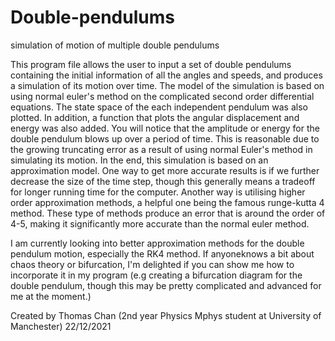 # Double-pendulums
simulation of motion of multiple double pendulums

This program file allows the user to input a set of double pendulums
containing the initial information of all the angles and speeds, and produces
a simulation of its motion over time. The model of the simulation is based on
using normal euler's method on the complicated second order differential
equations. The state space of the each independent pendulum was also plotted. In addition,
a function that plots the angular displacement and energy was also added. You will notice that
the amplitude or energy for the double pendulum blows up over a period of time. This is
reasonable due to the growing truncating error as a result of using normal Euler's method in
simulating its motion. In the end, this simulation is based on an approximation model. One way to
get more accurate results is if we further decrease the size of the time step, though this generally 
means a tradeoff for longer running time for the computer. Another way is utilising higher order
approximation methods, a helpful one being the famous runge-kutta 4 method. These type of methods produce
an error that is around the order of 4-5, making it significantly more accurate than the normal euler method.

I am  currently looking into better approximation methods for the double pendulum motion, especially the 
RK4 method. If anyoneknows a bit about chaos theory or bifurcation, I'm delighted if you can show me how to incorporate it
in my program (e.g creating a bifurcation diagram for the double pendulum, though this may be pretty complicated and advanced
for me at the moment.)


Created by Thomas Chan (2nd year Physics Mphys student at University of Manchester)
22/12/2021
